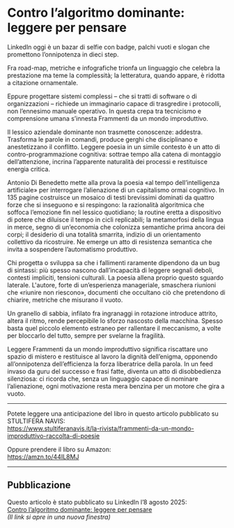 # Contro l’algoritmo dominante: leggere per pensare

LinkedIn oggi è un bazar di selfie con badge, palchi vuoti e slogan che promettono l’onnipotenza in dieci step. 

Fra road-map, metriche e infografiche trionfa un linguaggio che celebra la prestazione ma teme la complessità; la letteratura, quando appare, è ridotta a citazione ornamentale.

Eppure progettare sistemi complessi – che si tratti di software o di organizzazioni – richiede un immaginario capace di trasgredire i protocolli, non l’ennesimo manuale operativo. In questa crepa tra tecnicismo e comprensione umana s’innesta Frammenti da un mondo improduttivo.

Il lessico aziendale dominante non trasmette conoscenze: addestra. Trasforma le parole in comandi, produce gerghi che disciplinano e anestetizzano il conflitto. Leggere poesia in un simile contesto è un atto di contro-programmazione cognitiva: sottrae tempo alla catena di montaggio dell’attenzione, incrina l’apparente naturalità dei processi e restituisce energia critica.

Antonio Di Benedetto mette alla prova la poesia «al tempo dell’intelligenza artificiale» per interrogare l’alienazione di un capitalismo ormai cognitivo. In 135 pagine costruisce un mosaico di testi brevissimi dominati da quattro forze che si inseguono e si respingono: la razionalità algoritmica che soffoca l’emozione fin nel lessico quotidiano; la routine eretta a dispositivo di potere che diluisce il tempo in cicli replicabili; la metamorfosi della lingua in merce, segno di un’economia che colonizza semantiche prima ancora dei corpi; il desiderio di una totalità smarrita, indizio di un orientamento collettivo da ricostruire. Ne emerge un atto di resistenza semantica che invita a sospendere l’automatismo produttivo.

Chi progetta o sviluppa sa che i fallimenti raramente dipendono da un bug di sintassi: più spesso nascono dall’incapacità di leggere segnali deboli, contesti impliciti, tensioni culturali.
La poesia allena proprio questo sguardo laterale. L'autore, forte di un’esperienza manageriale, smaschera riunioni che «riunire non riescono», documenti che occultano ciò che pretendono di chiarire, metriche che misurano il vuoto. 

Un granello di sabbia, infilato fra ingranaggi in rotazione introduce attrito, altera il ritmo, rende percepibile lo sforzo nascosto della macchina. Spesso basta quel piccolo elemento estraneo per rallentare il meccanismo, a volte per bloccarlo del tutto, sempre per svelarne la fragilità.

Leggere Frammenti da un mondo improduttivo significa riscattare uno spazio di mistero e restituisce al lavoro la dignità dell’enigma, opponendo all’onnipotenza dell’efficienza la forza liberatrice della parola.
In un feed invaso da guru del successo e frasi fatte, diventa un atto di disobbedienza silenziosa: ci ricorda che, senza un linguaggio capace di nominare l’alienazione, ogni motivazione resta mera benzina per un motore che gira a vuoto.

---

Potete leggere una anticipazione del libro in questo articolo pubblicato su STULTIFERA NAVIS:  
https://www.stultiferanavis.it/la-rivista/frammenti-da-un-mondo-improduttivo-raccolta-di-poesie

Oppure prendere il libro su Amazon:  
https://amzn.to/44IL8MJ

---

## Pubblicazione

Questo articolo è stato pubblicato su LinkedIn l’8 agosto 2025:  
[Contro l’algoritmo dominante: leggere per pensare](https://www.linkedin.com/pulse/contro-lalgoritmo-dominante-leggere-per-pensare-bonasia-q1gwf/?trackingId=Fm9LXJkoQrWpSvD%2B8tGnUA%3D%3D)  
*(Il link si apre in una nuova finestra)*
